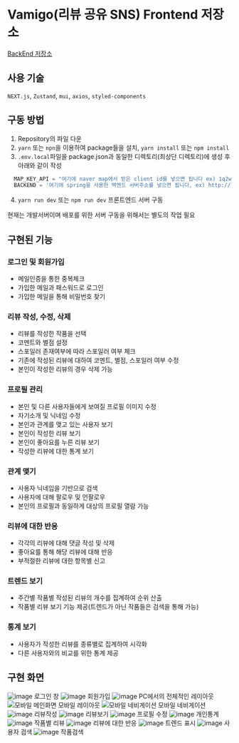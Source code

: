 # Vamigo(리뷰 공유 SNS) Frontend 저장소


[BackEnd 저장소](https://github.com/VamigoProject/BackEnd)

## 사용 기술
`NEXT.js`, `Zustand`, `mui`, `axios`, `styled-components`

## 구동 방법
1. Repository의 파일 다운
2. `yarn` 또는 `npn`을 이용하여 package들을 설치, `yarn install` 또는 `npm install`
3. `.env.local`파일을 package.json과 동일한 디렉토리(최상단 디렉토리)에 생성 후 아래와 같이 작성
```JavaScript
  MAP_KEY_API = "여기에 naver map에서 받은 client id를 넣으면 됩니다 ex) 1q2w3e4r"
  BACKEND = '여기에 spring을 사용한 백엔드 서버주소를 넣으면 됩니다, ex) http://localhost:8080'
```
4. `yarn run dev` 또는 `npm run dev` 프론트엔드 서버 구동

현재는 개발서버이며 배포를 위한 서버 구동을 위해서는 별도의 작업 필요

## 구현된 기능
### 로그인 및 회원가입
 - 메일인증을 통한 중복체크
 - 가입한 메일과 패스워드로 로그인
 - 가입한 메일을 통해 비밀번호 찾기
### 리뷰 작성, 수정, 삭제
 - 리뷰를 작성한 작품을 선택
 - 코멘트와 별점 설정
 - 스포일러 존재여부에 따라 스포일러 여부 체크
 - 기존에 작성된 리뷰에 대하여 코멘트, 별점, 스포일러 여부 수정
 - 본인이 작성한 리뷰의 경우 삭제 가능
### 프로필 관리
 - 본인 및 다른 사용자들에게 보여질 프로필 이미지 수정
 - 자기소개 및 닉네임 수정
 - 본인과 관계를 맺고 있는 사용자 보기
 - 본인이 작성한 리뷰 보기
 - 본인이 좋아요를 누른 리뷰 보기
 - 작성한 리뷰에 대한 통계 보기
### 관계 맺기
 - 사용자 닉네임을 기반으로 검색
 - 사용자에 대해 팔로우 및 언팔로우
 - 본인의 프로필과 동일하게 대상의 프로필 열람 가능
### 리뷰에 대한 반응
 - 각각의 리뷰에 대해 댓글 작성 및 삭제
 - 좋아요를 통해 해당 리뷰에 대해 반응
 - 부적절한 리뷰에 대한 항목별 신고
### 트렌드 보기
 - 주간별 작품별 작성된 리뷰의 개수를 집계하여 순위 산출
 - 작품별 리뷰 보기 기능 제공(트렌드가 아닌 작품들은 검색을 통해 가능)
### 통계 보기
 - 사용자가 작성한 리뷰를 종류별로 집계하여 시각화
 - 다른 사용자와의 비교를 위한 통계 제공

## 구현 화면
![image](https://user-images.githubusercontent.com/61939201/175320120-763d2346-780c-47f2-96a7-feef8ab243ca.png)
로그인 창
![image](https://user-images.githubusercontent.com/61939201/175320216-a9108909-a9f9-495e-bc5b-5a98cb981823.png)
회원가입
![image](https://user-images.githubusercontent.com/61939201/175321850-7b4d1711-a743-48af-8f15-88cd8fdd78c1.png)
PC에서의 전체적인 레이아웃
![모바일 메인화면](https://user-images.githubusercontent.com/61939201/175322264-315a0b66-88a5-4a78-91c9-17b7ff63bf6f.png)
모바일 레이아웃
![모바일 네비게이션](https://user-images.githubusercontent.com/61939201/175322299-9a4f618e-7e19-469b-af71-75ad50ee919a.png)
모바일 네비게이션
![image](https://user-images.githubusercontent.com/61939201/175320393-238c1ab1-158a-4344-904e-a2c59480658f.png)
리뷰작성
![image](https://user-images.githubusercontent.com/61939201/175320474-6c913ca0-dcb2-42f1-9f00-5b680d9d8551.png)
리뷰보기
![image](https://user-images.githubusercontent.com/61939201/175320547-28a48b1d-a170-4b62-82fe-68ef1be661dc.png)
프로필 수정
![image](https://user-images.githubusercontent.com/61939201/175320608-a8e6503a-95bf-49e7-bc90-9ed76d9c511b.png)
개인통계
![image](https://user-images.githubusercontent.com/61939201/175320977-ce0b4a69-4986-48a4-a069-bfbaead2e93c.png)
작품별 리뷰
![image](https://user-images.githubusercontent.com/61939201/175321115-ecea9af3-6fe7-4cf5-80bb-768f9fbb7cd1.png)
리뷰에 대한 반응
![image](https://user-images.githubusercontent.com/61939201/175321469-0bcea6be-00a7-43de-aa86-3d02e263bf9f.png)
트렌드 표시
![image](https://user-images.githubusercontent.com/61939201/175321540-2ba55911-ca41-4daa-b68a-67e2c746a836.png)
사용자 검색
![image](https://user-images.githubusercontent.com/61939201/175321596-34425f86-58dc-4ac1-8f4b-e57b95b6d998.png)
작품검색

